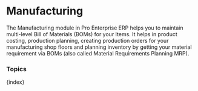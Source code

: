 # Manufacturing

The Manufacturing module in Pro Enterprise ERP helps you to maintain multi-level Bill of
Materials (BOMs) for your Items. 
It helps in product costing, production planning, creating production orders for your manufacturing shop floors and 
planning inventory by getting your material requirement via BOMs (also called Material Requirements Planning MRP).

### Topics

{index}
